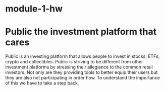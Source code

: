 # module-1-hw
# Public the investment platform that cares

Public is an investing platform that allows people to invest in stocks, ETFs, crypto and collectibles. Public is striving to be different from other investment platforms by stressing their allegiance to the common retail investors. Not only are they providing tools to better equip their users but they are also not participating in order flow. To understand the importance of this we have to take a step back.
